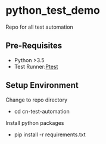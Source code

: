 # python_test_demo

Repo for all test automation

Pre-Requisites
---------------
* Python >3.5
* Test Runner:[Ptest](https://github.com/KarlGong/ptest/wiki/documentation)

Setup Environment
---------------

Change to repo directory
* cd cn-test-automation

Install python packages
* pip install -r requirements.txt
